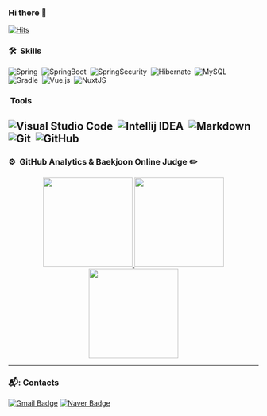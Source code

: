 ### Hi there 👋

<!--
**subo-9439/subo-9439** is a ✨ _special_ ✨ repository because its `README.md` (this file) appears on your GitHub profile.
# kim-subo
Here are some ideas to get you started:

- 🔭 I’m currently working on ...
- 🌱 I’m currently learning ...
- 👯 I’m looking to collaborate on ...
- 🤔 I’m looking for help with ...
- 💬 Ask me about ...
- 📫 How to reach me: ...
- 😄 Pronouns: ...
- ⚡ Fun fact: ...
-->

[![Hits](https://hits.seeyoufarm.com/api/count/incr/badge.svg?url=https%3A%2F%2Fgithub.com%2Fsubo-9439%2Fkim-subo.git&count_bg=%237BC5AE&title_bg=%23028C6A&icon=&icon_color=%23E7E7E7&title=hits&edge_flat=false)](https://hits.seeyoufarm.com)

### 🛠 &nbsp;Skills

![Spring](https://img.shields.io/badge/spring-6DB33F?style=for-the-badge&logo=Spring&logoColor=white)&nbsp;
![SpringBoot](https://img.shields.io/badge/SpringBoot-6DB33F.svg?style=for-the-badge&logo=SpringBoot&logoColor=white)&nbsp;
![SpringSecurity](https://img.shields.io/badge/SpringSecurity-6DB33F.svg?style=for-the-badge&logo=css3&logoColor=white)&nbsp;
![Hibernate](https://img.shields.io/badge/Hibernate-59666C.svg?style=for-the-badge&logo=Hibernate&logoColor=white)&nbsp;
![MySQL](https://img.shields.io/badge/MySQL-4479A1.svg?style=for-the-badge&logo=MySQL&logoColor=white)&nbsp;
![Gradle](https://img.shields.io/badge/Gradle-02303A.svg?style=for-the-badge&logo=Gradle&logoColor=white)&nbsp;
![Vue.js](https://img.shields.io/badge/vuejs-%2335495e.svg?style=for-the-badge&logo=vuedotjs&logoColor=%234FC08D)&nbsp;
![NuxtJS](https://img.shields.io/badge/Nuxt-black?style=for-the-badge&logo=nuxt.js&logoColor=white)&nbsp;

###  &nbsp;Tools
![Visual Studio Code](https://img.shields.io/badge/Visual%20Studio%20Code-0078d7.svg?style=for-the-badge&logo=visual-studio-code&logoColor=white)&nbsp;
![Intellij IDEA](https://img.shields.io/badge/IntelliJ%20IDEA-000000.svg?style=for-the-badge&logo=Intellij-IDEA&logoColor=white)&nbsp;
![Markdown](https://img.shields.io/badge/markdown-%23000000.svg?style=for-the-badge&logo=markdown&logoColor=white)&nbsp;
![Git](https://img.shields.io/badge/git-%23F05033.svg?style=for-the-badge&logo=git&logoColor=white)&nbsp;
![GitHub](https://img.shields.io/badge/github-%23121011.svg?style=for-the-badge&logo=github&logoColor=white)&nbsp;
---

### ⚙️ &nbsp;GitHub Analytics & Baekjoon Online Judge ✏️
<p align="center">
<a href="https://github.com/subo-9439">
  <img height="180em" src="https://github-readme-stats-eight-theta.vercel.app/api?username=sky6min&show_icons=true&theme=algolia&include_all_commits=true&count_private=true"/>
</a>
<a href="https://github.com/subo-9439">  
  <img height="180em" src="https://github-readme-stats-eight-theta.vercel.app/api/top-langs/?username=subo-9439&layout=compact&langs_count=8&theme=algolia"/>
</a>
<a href="https://solved.ac/ksb3363">
  <img height="180em" src="http://mazassumnida.wtf/api/v2/generate_badge?boj=ksb3363">
</a>
</p> 

***

### 📬: Contacts
[![Gmail Badge](https://img.shields.io/badge/Gmail-d14836?style=flat-squard&logo=Gmail&logoColor=white&link=mailto:kws3363@gmail.com)](mailto:kws3363@gmail.com)
[![Naver Badge](https://img.shields.io/badge/Naver-2DB400?style=flat-squard&logo=Naver&logoColor=white&link=mailto:kws3363@naver.com)](mailto:kws3363@naver.com)

